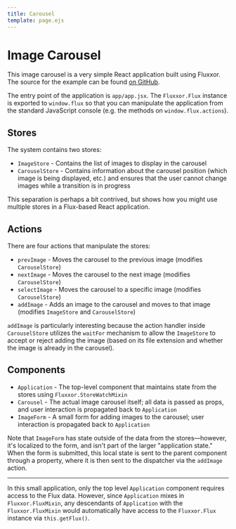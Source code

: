```yaml
---
title: Carousel
template: page.ejs
---
```


Image Carousel
==============

<div id="app"></div>

This image carousel is a very simple React application built using Fluxxor. The source for the example can be found [on GitHub](https://github.com/BinaryMuse/fluxxor/tree/master/examples/carousel).

The entry point of the application is `app/app.jsx`. The `Fluxxor.Flux` instance is exported to `window.flux` so that you can manipulate the application from the standard JavaScript console (e.g. the methods on `window.flux.actions`).

Stores
------

The system contains two stores:

* `ImageStore` - Contains the list of images to display in the carousel
* `CarouselStore` - Contains information about the carousel position (which image is being displayed, etc.) and ensures that the user cannot change images while a transition is in progress

This separation is perhaps a bit contrived, but shows how you might use multiple stores in a Flux-based React application.

Actions
-------

There are four actions that manipulate the stores:

* `prevImage` - Moves the carousel to the previous image (modifies `CarouselStore`)
* `nextImage` - Moves the carousel to the next image (modifies `CarouselStore`)
* `selectImage` - Moves the carousel to a specific image (modifies `CarouselStore`)
* `addImage` - Adds an image to the carousel and moves to that image (modifies `ImageStore` and `CarouselStore`)

`addImage` is particularly interesting because the action handler inside `CarouselStore` utilizes the `waitFor` mechanism to allow the `ImageStore` to accept or reject adding the image (based on its file extension and whether the image is already in the carousel).

Components
----------

* `Application` - The top-level component that maintains state from the stores using `Fluxxor.StoreWatchMixin`
* `Carousel` - The actual image carousel itself; all data is passed as props, and user interaction is propagated back to `Application`
* `ImageForm` - A small form for adding images to the carousel; user interaction is propagated back to `Application`

Note that `ImageForm` has state outside of the data from the stores—however, it's localized to the form, and isn't part of the larger "application state." When the form is submitted, this local state is sent to the parent component through a property, where it is then sent to the dispatcher via the `addImage` action.

---

In this small application, only the top level `Application` component requires access to the Flux data. However, since `Application` mixes in `Fluxxor.FluxMixin`, any descendants of `Application` with the `Fluxxor.FluxMixin` would automatically have access to the `Fluxxor.Flux` instance via `this.getFlux()`.

<script src="carousel-bundle.js"></script>
<style>
.application-container {
  width: auto !important;
  float: none;
  padding-bottom: 10px;
}

#app form {
  margin-left: 35px;
}
</style>

